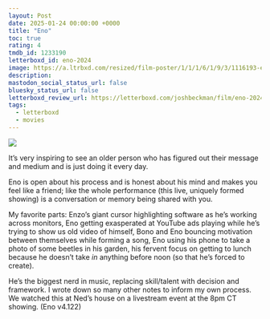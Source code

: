 ```yaml
---
layout: Post
date: 2025-01-24 00:00:00 +0000
title: "Eno"
toc: true
rating: 4
tmdb_id: 1233190
letterboxd_id: eno-2024
image: https://a.ltrbxd.com/resized/film-poster/1/1/1/6/1/9/3/1116193-eno-0-600-0-900-crop.jpg?v=983c5844e6
description: 
mastodon_social_status_url: false
bluesky_status_url: false
letterboxd_review_url: https://letterboxd.com/joshbeckman/film/eno-2024/
tags:
  - letterboxd
  - movies
---
```


 <p><img src="https://a.ltrbxd.com/resized/film-poster/1/1/1/6/1/9/3/1116193-eno-0-600-0-900-crop.jpg?v=983c5844e6"/></p> <p>It’s very inspiring to see an older person who has figured out their message and medium and is just doing it every day.</p><p>Eno is open about his process and is honest about his mind and makes you feel like a friend; like the whole performance (this live, uniquely formed showing) is a conversation or memory being shared with you. </p><p>My favorite parts: Enzo’s giant cursor highlighting software as he’s working across monitors, Eno getting exasperated at YouTube ads playing while he’s trying to show us old video of himself, Bono and Eno bouncing motivation between themselves while forming a song, Eno using his phone to take a photo of some beetles in his garden, his fervent focus on getting to lunch because he doesn’t take <i>in</i> anything before noon (so that he’s forced to create). </p><p>He’s the biggest nerd in music, replacing skill/talent with decision and framework. I wrote down so many other notes to inform my own process. We watched this at Ned’s house on a livestream event at the 8pm CT showing. (Eno v4.122)</p> 
